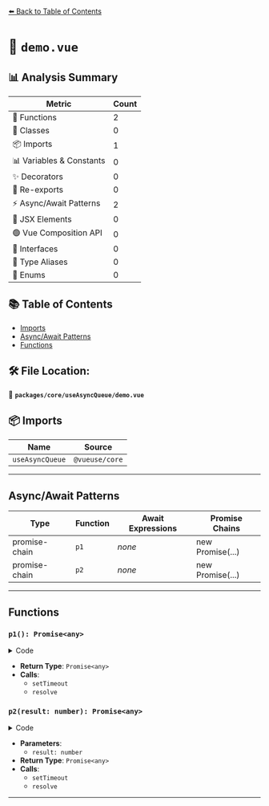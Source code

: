 [⬅️ Back to Table of Contents](../../../index.md)

# 📄 `demo.vue`

## 📊 Analysis Summary

| Metric | Count |
|--------|-------|
| 🔧 Functions | 2 |
| 🧱 Classes | 0 |
| 📦 Imports | 1 |
| 📊 Variables & Constants | 0 |
| ✨ Decorators | 0 |
| 🔄 Re-exports | 0 |
| ⚡ Async/Await Patterns | 2 |
| 💠 JSX Elements | 0 |
| 🟢 Vue Composition API | 0 |
| 📐 Interfaces | 0 |
| 📑 Type Aliases | 0 |
| 🎯 Enums | 0 |

## 📚 Table of Contents

- [Imports](#imports)
- [Async/Await Patterns](#asyncawait-patterns)
- [Functions](#functions)

## 🛠️ File Location:
📂 **`packages/core/useAsyncQueue/demo.vue`**

## 📦 Imports

| Name | Source |
|------|--------|
| `useAsyncQueue` | `@vueuse/core` |


---

## Async/Await Patterns

| Type | Function | Await Expressions | Promise Chains |
|------|----------|-------------------|----------------|
| promise-chain | `p1` | *none* | new Promise(...) |
| promise-chain | `p2` | *none* | new Promise(...) |


---

## Functions

### `p1(): Promise<any>`

<details><summary>Code</summary>

```ts
function p1() {
  return new Promise((resolve) => {
    setTimeout(() => {
      resolve(1000)
    }, 10)
  })
}
```
</details>

- **Return Type**: `Promise<any>`
- **Calls**:
  - `setTimeout`
  - `resolve`
### `p2(result: number): Promise<any>`

<details><summary>Code</summary>

```ts
function p2(result: number) {
  return new Promise((resolve) => {
    setTimeout(() => {
      resolve(1000 + result)
    }, 20)
  })
}
```
</details>

- **Parameters**:
  - `result: number`
- **Return Type**: `Promise<any>`
- **Calls**:
  - `setTimeout`
  - `resolve`

---